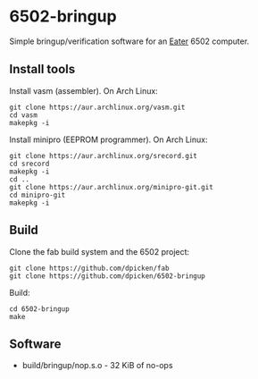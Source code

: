 # 6502-bringup

Simple bringup/verification software for an [Eater](https://eater.net/6502) 6502 computer.

## Install tools

Install vasm (assembler).  On Arch Linux:

    git clone https://aur.archlinux.org/vasm.git
    cd vasm
    makepkg -i

Install minipro (EEPROM programmer).  On Arch Linux:

    git clone https://aur.archlinux.org/srecord.git
    cd srecord
    makepkg -i
    cd ..
    git clone https://aur.archlinux.org/minipro-git.git
    cd minipro-git
    makepkg -i

## Build

Clone the fab build system and the 6502 project:

    git clone https://github.com/dpicken/fab
    git clone https://github.com/dpicken/6502-bringup

Build:

    cd 6502-bringup
    make

## Software

* build/bringup/nop.s.o - 32 KiB of no-ops
